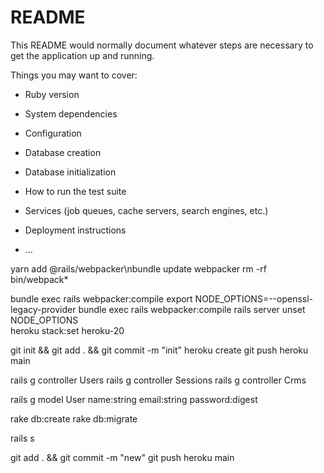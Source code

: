 # README

This README would normally document whatever steps are necessary to get the
application up and running.

Things you may want to cover:

* Ruby version

* System dependencies

* Configuration

* Database creation

* Database initialization

* How to run the test suite

* Services (job queues, cache servers, search engines, etc.)

* Deployment instructions

* ...


yarn add @rails/webpacker\nbundle update webpacker
rm -rf bin/webpack*

bundle exec rails webpacker:compile
export NODE_OPTIONS=--openssl-legacy-provider
bundle exec rails webpacker:compile
rails server
unset NODE_OPTIONS  
heroku stack:set heroku-20

git init && git add . && git commit -m "init"
heroku create
git push heroku main

rails g controller Users 
rails g controller Sessions 
rails g controller Crms 

rails g model User name:string email:string password:digest

rake db:create 
rake db:migrate

rails s

git add . && git commit -m "new"
git push heroku main

